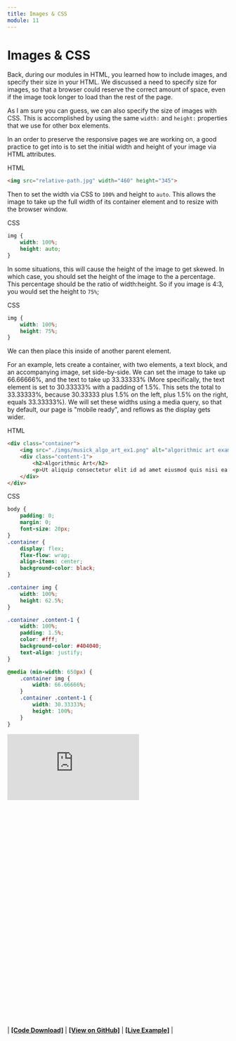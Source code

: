 ```yaml
---
title: Images & CSS
module: 11
---
```


# Images & CSS

Back, during our modules in HTML, you learned how to include images, and specify their size in your HTML. We discussed a need to specify size for images, so that a browser could reserve the correct amount of space, even if the image took longer to load than the rest of the page.

As I am sure you can guess, we can also specify the size of images with CSS. This is accomplished by using the same `width:` and `height:` properties that we use for other box elements.

In an order to preserve the responsive pages we are working on, a good practice to get into is to set the initial width and height of your image via HTML attributes.

<div id="code-heading">HTML</div>

```html
<img src="relative-path.jpg" width="460" height="345">
```

Then to set the width via CSS to `100%` and height to `auto`. This allows the image to take up the full width of its container element and to resize with the browser window.

<div id="code-heading">CSS</div>

```css
img {
    width: 100%;
    height: auto;
}
```

In some situations, this will cause the height of the image to get skewed. In which case, you should set the height of the image to the a percentage. This percentage should be the ratio of width:height. So if you image is 4:3, you would set the height to `75%`;

<div id="code-heading">CSS</div>

```css
img {
    width: 100%;
    height: 75%;
}
```


We can then place this inside of another parent element.

For an example, lets create a container, with two elements, a text block, and an accompanying image, set side-by-side. We can set the image to take up 66.66666%, and the text to take up 33.33333% (More specifically, the text element is set to 30.33333% with a padding of 1.5%. This sets the total to 33.33333%, because 30.33333 plus 1.5% on the left, plus 1.5% on the right, equals 33.33333%). We will set these widths using a media query, so that by default, our page is "mobile ready", and reflows as the display gets wider.

<div id="code-heading">HTML</div>

```html
<div class="container">
    <img src="./imgs/musick_algo_art_ex1.png" alt="algorithmic art example" title="algorithmic art example" width="1200px" height="750px">
    <div class="content-1">
        <h2>Algorithmic Art</h2>
        <p>Ut aliquip consectetur elit id ad amet eiusmod quis nisi ea velit minim elit ad. Eu elit amet fugiat adipisicing sint veniam laborum elit voluptate. Non aute excepteur incididunt Lorem est ullamco deserunt do. Est laboris quis qui mollit eiusmod aliqua deserunt adipisicing nulla laborum.</p>
    </div>
</div>
```


<div id="code-ruler"></div>
<div id="code-heading">CSS</div>

```css
body {
    padding: 0;
    margin: 0;
    font-size: 20px;
}
.container {
    display: flex;
    flex-flow: wrap;
    align-items: center;
    background-color: black;
}

.container img {
    width: 100%;
    height: 62.5%;
}

.container .content-1 {
    width: 100%;
    padding: 1.5%;
    color: #fff;
    background-color: #404040;
    text-align: justify;
}

@media (min-width: 650px) {
    .container img {
        width: 66.66666%;
    }
    .container .content-1 {
        width: 30.33333%;
        height: 100%;
    }
}
```

<div class="displayed_code_example">
    <div class="embed-responsive" style="padding-bottom:500px"><iframe class="embed-responsive-item" src="https://montana-media-arts.github.io/341-work/lectureCode/11/images-01/" frameborder="0" allowfullscreen></iframe></div>
</div>

| [**[Code Download]**](https://github.com/Montana-Media-Arts/341-work/raw/master/lectureCode/11/images-01/images-01.zip) | [**[View on GitHub]**](https://github.com/Montana-Media-Arts/341-work/raw/master/lectureCode/11/images-01/) | [**[Live Example]**](https://montana-media-arts.github.io/341-work/lectureCode/11/images-01/) |
